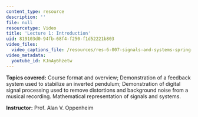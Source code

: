 ```yaml
---
content_type: resource
description: ''
file: null
resourcetype: Video
title: 'Lecture 1: Introduction'
uid: 819103d0-94fb-68f4-f250-f1d52221b803
video_files:
  video_captions_file: /resources/res-6-007-signals-and-systems-spring-2011/video-lectures/lecture-1-introduction/KJnAy6hzetw.vtt
video_metadata:
  youtube_id: KJnAy6hzetw
---
```


**Topics covered:** Course format and overview; Demonstration of a feedback system used to stabilize an inverted pendulum; Demonstration of digital signal processing used to remove distortions and background noise from a musical recording. Mathematical representation of signals and systems.

**Instructor:** Prof. Alan V. Oppenheim